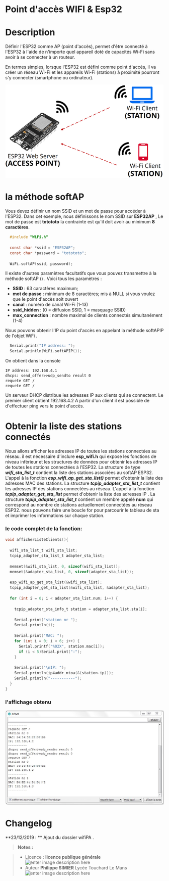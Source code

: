 ﻿# Point d'accès WIFI & Esp32 

# Description
Définir l'ESP32 comme AP (point d'accès), permet d'être connecté à l'ESP32 à l'aide de n'importe quel appareil doté de capacités Wi-Fi sans avoir à se connecter à un routeur.

En termes simples, lorsque l'ESP32 est défini comme point d'accès, il va créer un réseau Wi-Fi et les appareils Wi-Fi (stations) à proximité pourront s'y connecter (smartphone ou  ordinateur).
 
 ![PA wifi](/WifiPA/access-point.png)

# la méthode softAP
Vous devez définir un nom SSID et un mot de passe pour accéder à l'ESP32. Dans cet exemple, nous définissons le nom SSID  sur **ESP32AP** ,  Le mot de passe est **totototo** la  contrainte est qu'il doit avoir au minimum **8 caractères**.
```c
  #include "WiFi.h"
  
  const char *ssid = "ESP32AP";
  const char *password = "totototo";
  
  WiFi.softAP(ssid, password);
```
Il existe  d'autres paramètres facultatifs que vous pouvez transmettre à la méthode softAP () . Voici tous les paramètres :

 - **SSID** : 63 caractères maximum;
 - **mot de passe** : minimum de 8 caractères; mis à NULL si vous voulez que le point d'accès soit ouvert
 - **canal** : numéro de canal Wi-Fi (1-13)
 - **ssid_hidden** : (0 = diffusion SSID, 1 = masquage SSID)
 - **max_connection** : nombre maximal de clients connectés simultanément (1-4)

Nous pouvons obtenir l'IP du point d'accès en appelant la méthode softAPIP de l'objet WiFi .
```c
  Serial.print("IP address: ");
  Serial.println(WiFi.softAPIP());
```
On obtient dans la console
```
IP address: 192.168.4.1
dhcps: send_offer>>udp_sendto result 0
requete GET /
requete GET /
```
Un serveur DHCP distribue les adresses IP aux clients qui se connectent. Le premier client obtient 192.168.4.2
A partir d'un client il est possible de d'effectuer ping vers le point d'accès.

# Obtenir la liste des stations connectés
Nous allons afficher les adresses IP de toutes les stations connectées au réseau.
il est nécessaire d'inclure **esp_wifi.h** qui expose les fonctions de niveau inférieur et les structures de données pour obtenir les adresses IP de toutes les stations connectées à l'ESP32.
La structure de type ***wifi_sta_list_t*** contient la liste des stations associées au softAP ESP32. L'appel à la fonction ***esp_wifi_ap_get_sta_list()*** permet d'obtenir la liste des adresses MAC des stations.
La structure ***tcpip_adapter_sta_list_t*** contient  les adresses IP des stations connectées au réseau.   L'appel à la fonction ***tcpip_adapter_get_sta_list*** permet d'obtenir la liste des adresses IP .
La structure ***tcpip_adapter_sta_list_t*** contient un membre appelé **num** qui correspond au nombre de stations actuellement connectées au réseau ESP32.
nous pouvons faire une boucle for pour parcourir le tableau de sta et imprimer les informations sur chaque station.
### le code complet de la fonction:
```c
void afficherListeClients(){

  wifi_sta_list_t wifi_sta_list;
  tcpip_adapter_sta_list_t adapter_sta_list;

  memset(&wifi_sta_list, 0, sizeof(wifi_sta_list));
  memset(&adapter_sta_list, 0, sizeof(adapter_sta_list));

  esp_wifi_ap_get_sta_list(&wifi_sta_list);
  tcpip_adapter_get_sta_list(&wifi_sta_list, &adapter_sta_list);

  for (int i = 0; i < adapter_sta_list.num; i++) {

    tcpip_adapter_sta_info_t station = adapter_sta_list.sta[i];

    Serial.print("station nr ");
    Serial.println(i);

    Serial.print("MAC: ");
    for (int i = 0; i < 6; i++) {
      Serial.printf("%02X", station.mac[i]);
      if (i < 5)Serial.print(":");
    }

    Serial.print("\nIP: ");
    Serial.println(ip4addr_ntoa(&(station.ip)));
    Serial.println("-----------");
  }
}

```
### l'affichage obtenu
![PA wifi](/WifiPA/Capture0.JPG)

# Changelog

**23/12/2019 : ** Ajout du dossier wifiPA . 

> **Notes :**


> - Licence : **licence publique générale** ![enter image description here](https://img.shields.io/badge/licence-GPL-green.svg)
> - Auteur **Philippe SIMIER** Lycée Touchard Le Mans
>  ![enter image description here](https://img.shields.io/badge/built-passing-green.svg)
<!-- TOOLBOX 

Génération des badges : https://shields.io/
Génération de ce fichier : https://stackedit.io/editor#


